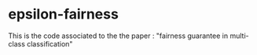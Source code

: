 # epsilon-fairness

This is the code associated to the the paper : "fairness guarantee in multi-class classification"
